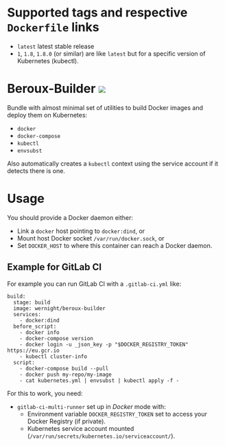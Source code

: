 # Supported tags and respective `Dockerfile` links

  * `latest` latest stable release
  * `1`, `1.8`, `1.8.0` (or similar) are like `latest` but for a specific version of Kubernetes (kubectl).

Beroux-Builder [![](https://images.microbadger.com/badges/image/wernight/beroux-builder.svg)](http://microbadger.com/images/wernight/beroux-builder "Get your own image badge on microbadger.com")
==============

Bundle with almost minimal set of utilities to build Docker images and deploy them on Kubernetes:

  * `docker`
  * `docker-compose`
  * `kubectl`
  * `envsubst`

Also automatically creates a `kubectl` context using the service account
if it detects there is one.


# Usage

You should provide a Docker daemon either:
  - Link a `docker` host pointing to `docker:dind`, or
  - Mount host Docker socket `/var/run/docker.sock`, or
  - Set `DOCKER_HOST` to where this container can reach a Docker daemon.

## Example for GitLab CI

For example you can run GitLab CI with a `.gitlab-ci.yml` like:

    build:
      stage: build
      image: wernight/beroux-builder
      services:
        - docker:dind
      before_script:
        - docker info
        - docker-compose version
        - docker login -u _json_key -p "$DOCKER_REGISTRY_TOKEN" https://eu.gcr.io
        - kubectl cluster-info
      script:
        - docker-compose build --pull
        - docker push my-repo/my-image
        - cat kubernetes.yml | envsubst | kubectl apply -f -

For this to work, you need:

   - `gitlab-ci-multi-runner` set up in *Docker* mode with:
       - Environment variable `DOCKER_REGISTRY_TOKEN` set to access your Docker Registry (if private).
       - Kubernetes service account mounted (`/var/run/secrets/kubernetes.io/serviceaccount/`).
